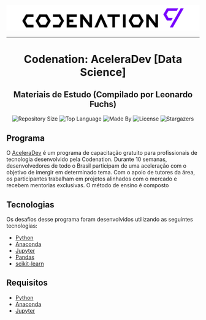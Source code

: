 <p align="center">
    <img alt="Logo Codenation" src="logo.svg">
</p>

---

<h1 align="center">
    Codenation: AceleraDev [Data Science]
</h1>

<h2 align="center">
    Materiais de Estudo (Compilado por Leonardo Fuchs)
</h2>

<p align="center">
    <img alt="Repository Size" src="https://img.shields.io/github/repo-size/leofuchs/codenation-aceleradev">
    <img alt="Top Language" src="https://img.shields.io/github/languages/top/leofuchs/codenation-aceleradev">
    <img alt="Made By" src="https://img.shields.io/badge/Made%20By-Leonardo%20Fuchs-orange">
    <img alt="License" src="https://img.shields.io/github/license/leofuchs/codenation-aceleradev">
    <img alt="Stargazers" src="https://img.shields.io/github/stars/leofuchs/codenation-aceleradev?style=social">
</p>

## Programa

O [AceleraDev](https://www.codenation.dev/) é um programa de capacitação gratuito para profissionais de tecnologia desenvolvido pela Codenation. Durante 10 semanas, desenvolvedores de todo o Brasil participam de uma aceleração com o objetivo de imergir em determinado tema. Com o apoio de tutores da área, os participantes trabalham em projetos alinhados com o mercado e recebem mentorias exclusivas. O método de ensino é composto 

## Tecnologias

Os desafios desse programa foram desenvolvidos utilizando as seguintes tecnologias:

- [Python](https://www.python.org/)
- [Anaconda](https://www.anaconda.com/)
- [Jupyter](https://jupyter.org/)
- [Pandas](https://pandas.pydata.org/)
- [scikit-learn](https://scikit-learn.org/stable/)

## Requisitos

- [Python](https://www.python.org/)
- [Anaconda](https://www.anaconda.com/)
- [Jupyter](https://jupyter.org/)
